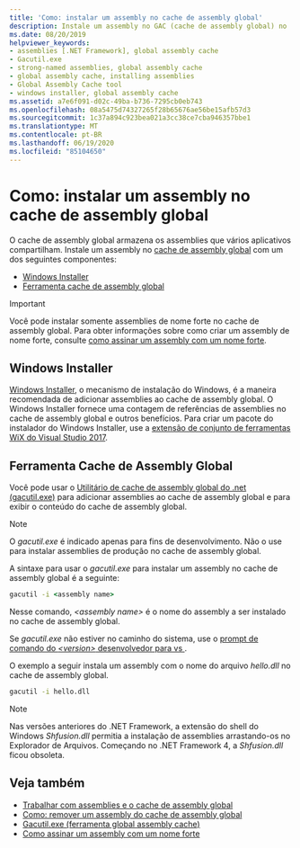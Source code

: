 ```yaml
---
title: 'Como: instalar um assembly no cache de assembly global'
description: Instale um assembly no GAC (cache de assembly global) no .NET para que ele possa ser compartilhado por vários aplicativos. Use Windows Installer ou o utilitário GAC.
ms.date: 08/20/2019
helpviewer_keywords:
- assemblies [.NET Framework], global assembly cache
- Gacutil.exe
- strong-named assemblies, global assembly cache
- global assembly cache, installing assemblies
- Global Assembly Cache tool
- windows installer, global assembly cache
ms.assetid: a7e6f091-d02c-49ba-b736-7295cb0eb743
ms.openlocfilehash: 08a5475d74327265f28b65676ae56be15afb57d3
ms.sourcegitcommit: 1c37a894c923bea021a3cc38ce7cba946357bbe1
ms.translationtype: MT
ms.contentlocale: pt-BR
ms.lasthandoff: 06/19/2020
ms.locfileid: "85104650"
---
```

# <a name="how-to-install-an-assembly-into-the-global-assembly-cache"></a>Como: instalar um assembly no cache de assembly global

O cache de assembly global armazena os assemblies que vários aplicativos compartilham. Instale um assembly no [cache de assembly global](gac.md) com um dos seguintes componentes:

- [Windows Installer](#windows-installer)
- [Ferramenta cache de assembly global](#global-assembly-cache-tool)

> [!IMPORTANT]
> Você pode instalar somente assemblies de nome forte no cache de assembly global. Para obter informações sobre como criar um assembly de nome forte, consulte [como assinar um assembly com um nome forte](../../standard/assembly/sign-strong-name.md).

## <a name="windows-installer"></a>Windows Installer

[Windows Installer](/windows/desktop/Msi/installation-of-assemblies-to-the-global-assembly-cache), o mecanismo de instalação do Windows, é a maneira recomendada de adicionar assemblies ao cache de assembly global. O Windows Installer fornece uma contagem de referências de assemblies no cache de assembly global e outros benefícios. Para criar um pacote do instalador do Windows Installer, use a [extensão de conjunto de ferramentas WiX do Visual Studio 2017](https://marketplace.visualstudio.com/items?itemName=RobMensching.WixToolsetVisualStudio2017Extension).

## <a name="global-assembly-cache-tool"></a>Ferramenta Cache de Assembly Global

Você pode usar o [Utilitário de cache de assembly global do .net (gacutil.exe)](../tools/gacutil-exe-gac-tool.md) para adicionar assemblies ao cache de assembly global e para exibir o conteúdo do cache de assembly global.

   > [!NOTE]
   > O *gacutil.exe* é indicado apenas para fins de desenvolvimento. Não o use para instalar assemblies de produção no cache de assembly global.

A sintaxe para usar o *gacutil.exe* para instalar um assembly no cache de assembly global é a seguinte:

```cmd
gacutil -i <assembly name>
```

Nesse comando, *\<assembly name>* é o nome do assembly a ser instalado no cache de assembly global.

Se *gacutil.exe* não estiver no caminho do sistema, use o [prompt de comando do *\<version>* desenvolvedor para vs ](../tools/developer-command-prompt-for-vs.md).

O exemplo a seguir instala um assembly com o nome do arquivo *hello.dll* no cache de assembly global.

```cmd
gacutil -i hello.dll
```

> [!NOTE]
> Nas versões anteriores do .NET Framework, a extensão do shell do Windows *Shfusion.dll* permitia a instalação de assemblies arrastando-os no Explorador de Arquivos. Começando no .NET Framework 4, a *Shfusion.dll* ficou obsoleta.

## <a name="see-also"></a>Veja também

- [Trabalhar com assemblies e o cache de assembly global](working-with-assemblies-and-the-gac.md)
- [Como: remover um assembly do cache de assembly global](how-to-remove-an-assembly-from-the-gac.md)
- [Gacutil.exe (ferramenta global assembly cache)](../tools/gacutil-exe-gac-tool.md)
- [Como assinar um assembly com um nome forte](../../standard/assembly/sign-strong-name.md)
